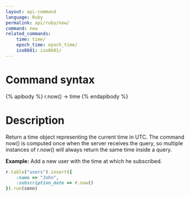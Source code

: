 ```yaml
---
layout: api-command
language: Ruby
permalink: api/ruby/now/
command: now
related_commands:
    time: time/
    epoch_time: epoch_time/
    iso8601: iso8601/
---
```


# Command syntax #

{% apibody %}
r.now() &rarr; time
{% endapibody %}

# Description #

Return a time object representing the current time in UTC. The command now() is computed once when the server receives the query, so multiple instances of r.now() will always return the same time inside a query.

__Example:__ Add a new user with the time at which he subscribed.

```rb
r.table("users").insert({
    :name => "John",
    :subscription_date => r.now()
}).run(conn)
```


